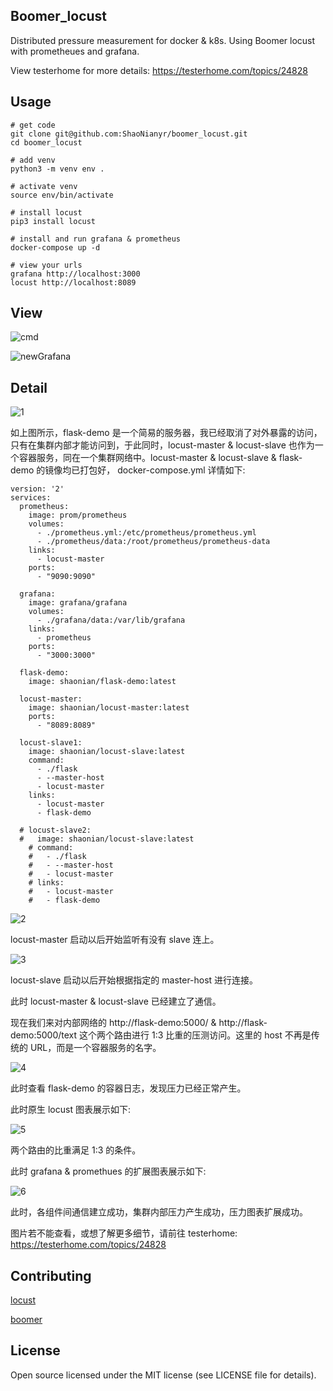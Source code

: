 ## Boomer_locust

Distributed pressure measurement for docker & k8s. Using Boomer locust with prometheues and grafana.

View testerhome for more details: https://testerhome.com/topics/24828

## Usage

```
# get code
git clone git@github.com:ShaoNianyr/boomer_locust.git
cd boomer_locust

# add venv
python3 -m venv env .

# activate venv
source env/bin/activate

# install locust
pip3 install locust

# install and run grafana & prometheus
docker-compose up -d

# view your urls
grafana http://localhost:3000
locust http://localhost:8089
```

## View

![cmd](cmd.png)

![newGrafana](newGrafana.png)

## Detail

![1](1.png)

如上图所示，flask-demo 是一个简易的服务器，我已经取消了对外暴露的访问，只有在集群内部才能访问到，于此同时，locust-master & locust-slave 也作为一个容器服务，同在一个集群网络中。locust-master & locust-slave & flask-demo 的镜像均已打包好， docker-compose.yml 详情如下:

```
version: '2'
services:
  prometheus:
    image: prom/prometheus
    volumes:
      - ./prometheus.yml:/etc/prometheus/prometheus.yml
      - ./prometheus/data:/root/prometheus/prometheus-data
    links:
      - locust-master
    ports:
      - "9090:9090"

  grafana:
    image: grafana/grafana
    volumes:
      - ./grafana/data:/var/lib/grafana
    links:
      - prometheus
    ports:
      - "3000:3000"

  flask-demo:
    image: shaonian/flask-demo:latest

  locust-master:
    image: shaonian/locust-master:latest
    ports:
      - "8089:8089"

  locust-slave1:
    image: shaonian/locust-slave:latest
    command:
      - ./flask
      - --master-host
      - locust-master
    links:
      - locust-master
      - flask-demo

  # locust-slave2:
  #   image: shaonian/locust-slave:latest
    # command:
    #   - ./flask
    #   - --master-host
    #   - locust-master
    # links:
    #   - locust-master
    #   - flask-demo
```

![2](2.png)

locust-master 启动以后开始监听有没有 slave 连上。

![3](3.png)

locust-slave 启动以后开始根据指定的 master-host 进行连接。

此时 locust-master & locust-slave 已经建立了通信。

现在我们来对内部网络的 http://flask-demo:5000/ & http://flask-demo:5000/text 这个两个路由进行 1:3 比重的压测访问。这里的 host 不再是传统的 URL，而是一个容器服务的名字。

![4](4.png)

此时查看 flask-demo 的容器日志，发现压力已经正常产生。

此时原生 locust 图表展示如下:

![5](5.png)

两个路由的比重满足 1:3 的条件。

此时 grafana & promethues 的扩展图表展示如下:

![6](6.png)

此时，各组件间通信建立成功，集群内部压力产生成功，压力图表扩展成功。

图片若不能查看，或想了解更多细节，请前往 testerhome: https://testerhome.com/topics/24828

## Contributing

[locust](https://github.com/locustio/locust)

[boomer](https://github.com/myzhan/boomer)

## License

Open source licensed under the MIT license (see LICENSE file for details).